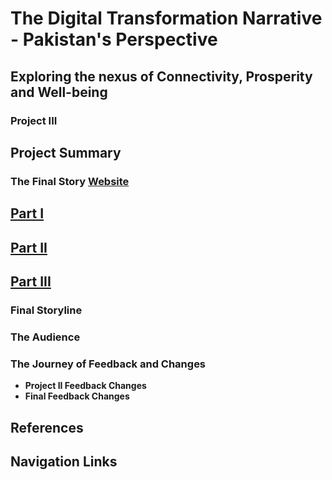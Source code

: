 # The Digital Transformation Narrative - Pakistan's Perspective
## Exploring the nexus of Connectivity, Prosperity and Well-being
### Project III

## Project Summary 
### The Final Story [Website](https://preview.shorthand.com/f0VL0RSaMQNXBT8p#section-Introduction-ZVmJW1jjkR)

## [Part I](https://hibahassan96.github.io/hibah-tswd-portfolio/Project_I_PakistansDigitization.html)

## [Part II](https://hibahassan96.github.io/hibah-tswd-portfolio/Project_II_PakistansDigitization.html)

## [Part III](https://hibahassan96.github.io/hibah-tswd-portfolio/Project_III_PakistansDigitization.html)

### Final Storyline
### The Audience

### The Journey of Feedback and Changes 
- **Project II Feedback Changes**
- **Final Feedback Changes**
  
## References

## Navigation Links
